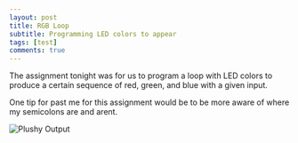```yaml
---
layout: post
title: RGB Loop
subtitle: Programming LED colors to appear
tags: [test]
comments: true
---
```


The assignment tonight was for us to program a loop with LED colors to produce a certain sequence of red, green, and blue with a given input. 

One tip for past me for this assignment would be to be more aware of where my semicolons are and arent.


![Plushy Output](https://paulharshbarger.github.io/img/plushy-output.png)

